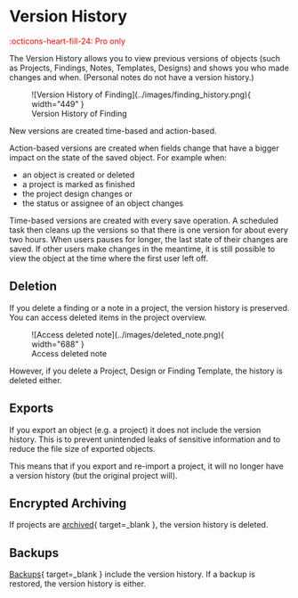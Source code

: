 # Version History
<span style="color:red;">:octicons-heart-fill-24: Pro only</span>

The Version History allows you to view previous versions of objects (such as Projects, Findings, Notes, Templates, Designs) and shows you who made changes and when. (Personal notes do not have a version history.)


<figure markdown>
  ![Version History of Finding](../images/finding_history.png){ width="449" }
  <figcaption>Version History of Finding</figcaption>
</figure>


New versions are created time-based and action-based.

Action-based versions are created when fields change that have a bigger impact on the state of the saved object. For example when:

* an object is created or deleted
* a project is marked as finished
* the project design changes or
* the status or assignee of an object changes

Time-based versions are created with every save operation. A scheduled task then cleans up the versions so that there is one version for about every two hours. When users pauses for longer, the last state of their changes are saved. If other users make changes in the meantime, it is still possible to view the object at the time where the first user left off.

## Deletion
If you delete a finding or a note in a project, the version history is preserved. You can access deleted items in the project overview.

<figure markdown>
  ![Access deleted note](../images/deleted_note.png){ width="688" }
  <figcaption>Access deleted note</figcaption>
</figure>



However, if you delete a Project, Design or Finding Template, the history is deleted either.

## Exports
If you export an object (e.g. a project) it does not include the version history. This is to prevent unintended leaks of sensitive information and to reduce the file size of exported objects.

This means that if you export and re-import a project, it will no longer have a version history (but the original project will).

## Encrypted Archiving
If projects are [archived](../insights/archiving.md){ target=_blank }, the version history is deleted.  

## Backups
[Backups](../setup/backups.md){ target=_blank } include the version history. If a backup is restored, the version history is either.
